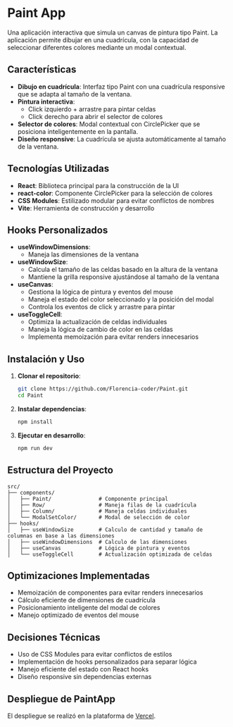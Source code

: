 # **Paint App**

Una aplicación interactiva que simula un canvas de pintura tipo Paint. La aplicación permite dibujar en una cuadrícula, con la capacidad de seleccionar diferentes colores mediante un modal contextual.

## **Características**

- **Dibujo en cuadrícula**: Interfaz tipo Paint con una cuadrícula responsive que se adapta al tamaño de la ventana.
- **Pintura interactiva**:
  - Click izquierdo + arrastre para pintar celdas
  - Click derecho para abrir el selector de colores
- **Selector de colores**: Modal contextual con CirclePicker que se posiciona inteligentemente en la pantalla.
- **Diseño responsive**: La cuadrícula se ajusta automáticamente al tamaño de la ventana.

## **Tecnologías Utilizadas**

- **React**: Biblioteca principal para la construcción de la UI
- **react-color**: Componente CirclePicker para la selección de colores
- **CSS Modules**: Estilizado modular para evitar conflictos de nombres
- **Vite**: Herramienta de construcción y desarrollo

## **Hooks Personalizados**

- **useWindowDimensions**:
  - Maneja las dimensiones de la ventana
- **useWindowSize**:
  - Calcula el tamaño de las celdas basado en la altura de la ventana
  - Mantiene la grilla responsive ajustándose al tamaño de la ventana
- **useCanvas**:
  - Gestiona la lógica de pintura y eventos del mouse
  - Maneja el estado del color seleccionado y la posición del modal
  - Controla los eventos de click y arrastre para pintar
- **useToggleCell**:
  - Optimiza la actualización de celdas individuales
  - Maneja la lógica de cambio de color en las celdas
  - Implementa memoización para evitar renders innecesarios

## **Instalación y Uso**

1. **Clonar el repositorio**:

   ```bash
   git clone https://github.com/Florencia-coder/Paint.git
   cd Paint
   ```

2. **Instalar dependencias**:

   ```bash
   npm install
   ```

3. **Ejecutar en desarrollo**:
   ```bash
   npm run dev
   ```

## **Estructura del Proyecto**

```
src/
├── components/
│   ├── Paint/               # Componente principal
│   ├── Row/                 # Maneja filas de la cuadrícula
│   ├── Column/              # Maneja celdas individuales
│   └── ModalSetColor/       # Modal de selección de color
├── hooks/
│   ├── useWindowSize        # Calculo de cantidad y tamaño de columnas en base a las dimensiones
│   ├── useWindowDimensions  # Calculo de las dimensiones
│   ├── useCanvas            # Lógica de pintura y eventos
│   └── useToggleCell        # Actualización optimizada de celdas

```

## **Optimizaciones Implementadas**

- Memoización de componentes para evitar renders innecesarios
- Cálculo eficiente de dimensiones de cuadrícula
- Posicionamiento inteligente del modal de colores
- Manejo optimizado de eventos del mouse

## **Decisiones Técnicas**

- Uso de CSS Modules para evitar conflictos de estilos
- Implementación de hooks personalizados para separar lógica
- Manejo eficiente del estado con React hooks
- Diseño responsive sin dependencias externas

## **Despliegue de PaintApp**
El despliegue se realizó en la plataforma de [Vercel](https://vercel.com/). 
